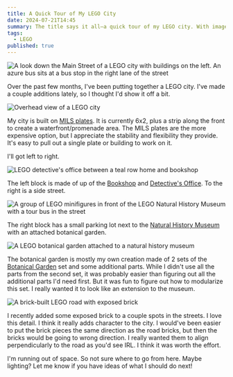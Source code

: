 ```yaml
---
title: A Quick Tour of My LEGO City
date: 2024-07-21T14:45
summary: The title says it all—a quick tour of my LEGO city. With images!
tags:
  - LEGO
published: true
---
```

![A look down the Main Street of a LEGO city with buildings on the left. An azure bus sits at a bus stop in the right lane of the street](https://blog.warnick.me/IMG_8673.jpg)

Over the past few months, I've been putting together a LEGO city. I've made a couple additions lately, so I thought I'd show it off a bit.

![Overhead view of a LEGO city](https://blog.warnick.me/IMG_8681.jpg)

My city is built on [MILS plates](https://www.abellon.net/MILS/). It is currently 6x2, plus a strip along the front to create a waterfront/promenade area. The MILS plates are the more expensive option, but I appreciate the stability and flexibility they provide. It's easy to pull out a single plate or building to work on it.

I'll got left to right.

![LEGO detective's office between a teal row home and bookshop](https://blog.warnick.me/IMG_8672.jpg)

The left block is made of up of the [Bookshop](https://www.lego.com/en-us/product/bookshop-10270) and [Detective's Office](https://www.lego.com/en-us/product/detective-s-office-10246). To the right is a side street.

![A group of LEGO minifigures in front of the LEGO Natural History Museum with a tour bus in the street](https://blog.warnick.me/IMG_8671.jpg)

The right block has a small parking lot next to the [Natural History Museum](https://www.lego.com/en-us/product/natural-history-museum-10326) with an attached botanical garden.

![A LEGO botanical garden attached to a natural history museum](https://blog.warnick.me/IMG_8678.jpg)

The botanical garden is mostly my own creation made of 2 sets of the [Botanical Garden](https://www.lego.com/en-us/product/botanical-garden-41757) set and some additional parts. While I didn't use all the parts from the second set, it was probably easier than figuring out all the additional parts I'd need first. But it was fun to figure out how to modularize this set. I really wanted it to look like an extension to the museum.

![A brick-built LEGO road with exposed brick](https://blog.warnick.me/IMG_8676.jpg)

I recently added some exposed brick to a couple spots in the streets. I love this detail. I think it really adds character to the city. I would've been easier to put the brick pieces the same direction as the road bricks, but then the bricks would be going to wrong direction. I really wanted them to align perpendicularly to the road as you'd see IRL. I think it was worth the effort.

I'm running out of space. So not sure where to go from here. Maybe lighting? Let me know if you have ideas of what I should do next!